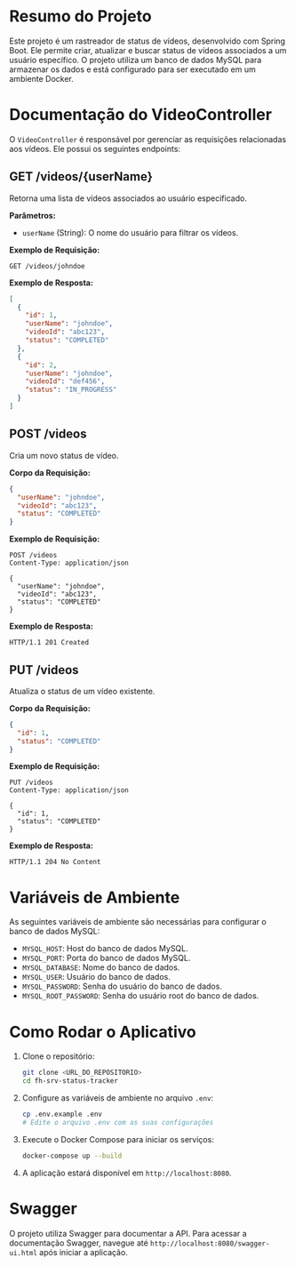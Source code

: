 # Resumo do Projeto

Este projeto é um rastreador de status de vídeos, desenvolvido com Spring Boot. Ele permite criar, atualizar e buscar status de vídeos associados a um usuário específico. O projeto utiliza um banco de dados MySQL para armazenar os dados e está configurado para ser executado em um ambiente Docker.

# Documentação do VideoController

O `VideoController` é responsável por gerenciar as requisições relacionadas aos vídeos. Ele possui os seguintes endpoints:

## GET /videos/{userName}

Retorna uma lista de vídeos associados ao usuário especificado.

**Parâmetros:**
- `userName` (String): O nome do usuário para filtrar os vídeos.

**Exemplo de Requisição:**
```http
GET /videos/johndoe
```

**Exemplo de Resposta:**
```json
[
  {
    "id": 1,
    "userName": "johndoe",
    "videoId": "abc123",
    "status": "COMPLETED"
  },
  {
    "id": 2,
    "userName": "johndoe",
    "videoId": "def456",
    "status": "IN_PROGRESS"
  }
]
```

## POST /videos

Cria um novo status de vídeo.

**Corpo da Requisição:**
```json
{
  "userName": "johndoe",
  "videoId": "abc123",
  "status": "COMPLETED"
}
```

**Exemplo de Requisição:**
```http
POST /videos
Content-Type: application/json

{
  "userName": "johndoe",
  "videoId": "abc123",
  "status": "COMPLETED"
}
```

**Exemplo de Resposta:**
```http
HTTP/1.1 201 Created
```

## PUT /videos

Atualiza o status de um vídeo existente.

**Corpo da Requisição:**
```json
{
  "id": 1,
  "status": "COMPLETED"
}
```

**Exemplo de Requisição:**
```http
PUT /videos
Content-Type: application/json

{
  "id": 1,
  "status": "COMPLETED"
}
```

**Exemplo de Resposta:**
```http
HTTP/1.1 204 No Content
```

# Variáveis de Ambiente

As seguintes variáveis de ambiente são necessárias para configurar o banco de dados MySQL:

- `MYSQL_HOST`: Host do banco de dados MySQL.
- `MYSQL_PORT`: Porta do banco de dados MySQL.
- `MYSQL_DATABASE`: Nome do banco de dados.
- `MYSQL_USER`: Usuário do banco de dados.
- `MYSQL_PASSWORD`: Senha do usuário do banco de dados.
- `MYSQL_ROOT_PASSWORD`: Senha do usuário root do banco de dados.

# Como Rodar o Aplicativo

1. Clone o repositório:
   ```bash
   git clone <URL_DO_REPOSITORIO>
   cd fh-srv-status-tracker
   ```

2. Configure as variáveis de ambiente no arquivo `.env`:
   ```bash
   cp .env.example .env
   # Edite o arquivo .env com as suas configurações
   ```

3. Execute o Docker Compose para iniciar os serviços:
   ```bash
   docker-compose up --build
   ```

4. A aplicação estará disponível em `http://localhost:8080`.

# Swagger

O projeto utiliza Swagger para documentar a API. Para acessar a documentação Swagger, navegue até `http://localhost:8080/swagger-ui.html` após iniciar a aplicação.